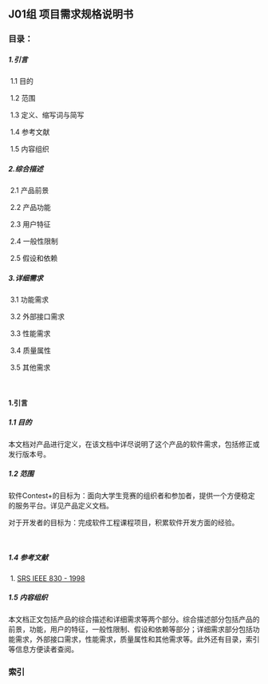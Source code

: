 ## J01组 项目需求规格说明书

### 目录：

##### 1.引言

​	1.1 目的

​	1.2 范围

​	1.3 定义、缩写词与简写

​	1.4 参考文献

​	1.5 内容组织

##### 2.综合描述

​	2.1 产品前景

​	2.2 产品功能

​	2.3 用户特征

​	2.4 一般性限制

​	2.5 假设和依赖

##### 3.详细需求

​	3.1 功能需求

​	3.2 外部接口需求

​	3.3 性能需求

​	3.4 质量属性

​	3.5 其他需求

​	

#### 1.引言

##### 1.1 目的

​	本文档对产品进行定义，在该文档中详尽说明了这个产品的软件需求，包括修正或发行版本号。

##### 1.2 范围

​	软件Contest+的目标为：面向大学生竞赛的组织者和参加者，提供一个方便稳定的服务平台。详见产品定义文档。

​	对于开发者的目标为：完成软件工程课程项目，积累软件开发方面的经验。

​	

##### 1.4 参考文献

​	1. [SRS  IEEE 830 - 1998 ](https://wenku.baidu.com/view/0fc139d5240c844769eaeeae.html) 

##### 1.5 内容组织

​	本文档正文包括产品的综合描述和详细需求等两个部分。综合描述部分包括产品的前景，功能，用户的特征，一般性限制、假设和依赖等部分；详细需求部分包括功能需求，外部接口需求，性能需求，质量属性和其他需求等。此外还有目录，索引等信息方便读者查阅。

#### 

### 索引









